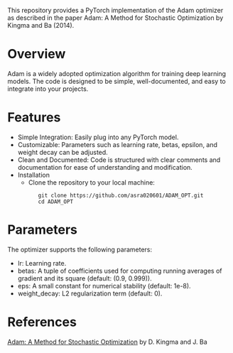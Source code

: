 This repository provides a PyTorch implementation of the Adam optimizer as described in the paper Adam: A Method for Stochastic Optimization by Kingma and Ba (2014).

# Overview
Adam is a widely adopted optimization algorithm for training deep learning models. The code is designed to be simple, well-documented, and easy to integrate into your projects.

# Features
+ Simple Integration: Easily plug into any PyTorch model.
+ Customizable: Parameters such as learning rate, betas, epsilon, and weight decay can be adjusted.
+ Clean and Documented: Code is structured with clear comments and documentation for ease of understanding and modification.
+ Installation
  + Clone the repository to your local machine:
    ```
       git clone https://github.com/asra020601/ADAM_OPT.git
       cd ADAM_OPT
    
# Parameters
The optimizer supports the following parameters:
+ lr: Learning rate.
+ betas: A tuple of coefficients used for computing running averages of gradient and its square (default: (0.9, 0.999)).
+ eps: A small constant for numerical stability (default: 1e-8).
+ weight_decay: L2 regularization term (default: 0).

# References
[Adam: A Method for Stochastic Optimization](https://arxiv.org/abs/1412.6980) by D. Kingma and J. Ba
